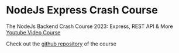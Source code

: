  

# NodeJs Express Crash Course

The NodeJs Backend Crash Course 2023: Express, REST API & More [Youtube Video Course](https://youtu.be/PbUg5zyEtfM?list=PLR8IIoI7xe3xDzVsEjjUcYiOZosQmv6ey) 

Check out the [github repository](https://github.com/realawesomeankit/NodeCourseCompleteFiles) of the course
